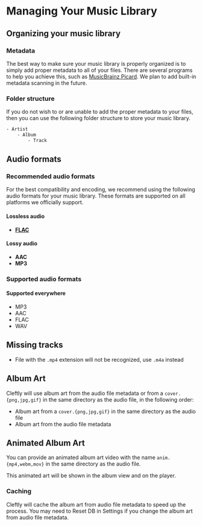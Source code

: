 # Managing Your Music Library

## Organizing your music library

### Metadata

The best way to make sure your music library is properly organized is to simply add proper metadata to all of your files. There are several programs to help you achieve this, such as [MusicBrainz Picard](https://picard.musicbrainz.org/). We plan to add built-in metadata scanning in the future.

### Folder structure

If you do not wish to or are unable to add the proper metadata to your files, then you can use the following folder structure to store your music library.

```bash title="Music directory"
- Artist
    - Album
        - Track
```

## Audio formats

### Recommended audio formats

For the best compatibility and encoding, we recommend using the following audio formats for your music library. These formats are supported on all platforms we officially support.

#### Lossless audio

- **[FLAC](https://xiph.org/flac/)**

#### Lossy audio

- **AAC**
- **MP3**

### Supported audio formats

#### Supported everywhere

- MP3
- AAC
- FLAC
- WAV

## Missing tracks

- File with the `.mp4` extension will not be recognized, use `.m4a` instead

## Album Art

Cleftly will use album art from the audio file metadata or from a `cover.{png,jpg,gif}` in the same directory as the audio file, in the following order:

- Album art from a `cover.{png,jpg,gif}` in the same directory as the audio file
- Album art from the audio file metadata

## Animated Album Art

You can provide an animated album art video with the name `anim.{mp4,webm,mov}` in the same directory as the audio file.

This animated art will be shown in the album view and on the player.

### Caching

Cleftly will cache the album art from audio file metadata to speed up the process. You may need to Reset DB in Settings if you change the album art from audio file metadata.

